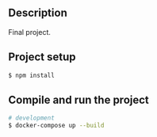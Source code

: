 ## Description

Final project.

## Project setup

```bash
$ npm install
```

## Compile and run the project

```bash
# development
$ docker-compose up --build
